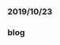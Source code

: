 <h3 id="2019-10-23"><a href="#2019-10-23" class="headerlink" title="2019/10/23"></a>2019/10/23</h3><h3 id="blog"><a href="#blog" class="headerlink" title="blog"></a>blog</h3>
